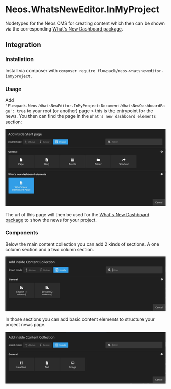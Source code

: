 # Neos.WhatsNewEditor.InMyProject
Nodetypes for the Neos CMS for creating content which then can be shown via the corresponding [What's New Dashboard package](https://github.com/sandstorm/Neos.WhatsNewDashboard).

## Integration

### Installation

Install via composer with `composer require flowpack/neos-whatsneweditor-inmyproject`.

### Usage

Add `'Flowpack.Neos.WhatsNewEditor.InMyProject:Document.WhatsNewDashboardPage': true` to your root (or another) page > this is the entrypoint for the news. You then can find the page in the `What's new dashboard elements` section:

![Page Element](./docs/page.jpg)

The url of this page will then be used for the [What's New Dashboard package](https://github.com/sandstorm/Neos.WhatsNewDashboard) to show the news for your project.

### Components

Below the main content collection you can add 2 kinds of sections. A one column section and a two column section.

![Sections](./docs/sections.jpg)

In those sections you can add basic content elements to structure your project news page.

![Content elements](./docs/contentElements.jpg)
